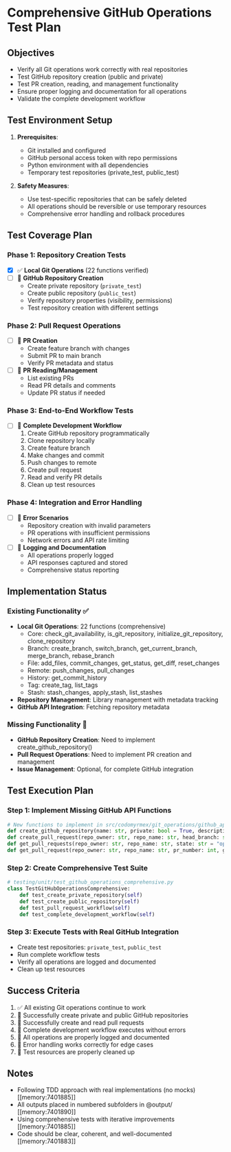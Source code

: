 # Comprehensive GitHub Operations Test Plan

## Objectives
- Verify all Git operations work correctly with real repositories  
- Test GitHub repository creation (public and private)
- Test PR creation, reading, and management functionality
- Ensure proper logging and documentation for all operations
- Validate the complete development workflow

## Test Environment Setup
1. **Prerequisites**:
   - Git installed and configured
   - GitHub personal access token with repo permissions
   - Python environment with all dependencies
   - Temporary test repositories (private_test, public_test)

2. **Safety Measures**:
   - Use test-specific repositories that can be safely deleted
   - All operations should be reversible or use temporary resources
   - Comprehensive error handling and rollback procedures

## Test Coverage Plan

### Phase 1: Repository Creation Tests
- [x] ✅ **Local Git Operations** (22 functions verified)
- [ ] 🔄 **GitHub Repository Creation**
  - Create private repository (`private_test`)
  - Create public repository (`public_test`)
  - Verify repository properties (visibility, permissions)
  - Test repository creation with different settings

### Phase 2: Pull Request Operations  
- [ ] 🔄 **PR Creation**
  - Create feature branch with changes
  - Submit PR to main branch
  - Verify PR metadata and status
- [ ] 🔄 **PR Reading/Management**
  - List existing PRs
  - Read PR details and comments
  - Update PR status if needed

### Phase 3: End-to-End Workflow Tests
- [ ] 🔄 **Complete Development Workflow**
  1. Create GitHub repository programmatically
  2. Clone repository locally
  3. Create feature branch
  4. Make changes and commit
  5. Push changes to remote
  6. Create pull request
  7. Read and verify PR details
  8. Clean up test resources

### Phase 4: Integration and Error Handling
- [ ] 🔄 **Error Scenarios**
  - Repository creation with invalid parameters
  - PR operations with insufficient permissions
  - Network errors and API rate limiting
- [ ] 🔄 **Logging and Documentation**
  - All operations properly logged
  - API responses captured and stored
  - Comprehensive status reporting

## Implementation Status

### Existing Functionality ✅
- **Local Git Operations**: 22 functions (comprehensive)
  - Core: check_git_availability, is_git_repository, initialize_git_repository, clone_repository
  - Branch: create_branch, switch_branch, get_current_branch, merge_branch, rebase_branch
  - File: add_files, commit_changes, get_status, get_diff, reset_changes
  - Remote: push_changes, pull_changes
  - History: get_commit_history
  - Tag: create_tag, list_tags
  - Stash: stash_changes, apply_stash, list_stashes
- **Repository Management**: Library management with metadata tracking
- **GitHub API Integration**: Fetching repository metadata

### Missing Functionality 🔄
- **GitHub Repository Creation**: Need to implement create_github_repository()
- **Pull Request Operations**: Need to implement PR creation and management
- **Issue Management**: Optional, for complete GitHub integration

## Test Execution Plan

### Step 1: Implement Missing GitHub API Functions
```python
# New functions to implement in src/codomyrmex/git_operations/github_api.py
def create_github_repository(name: str, private: bool = True, description: str = "", github_token: str = None) -> dict
def create_pull_request(repo_owner: str, repo_name: str, head_branch: str, base_branch: str, title: str, body: str = "", github_token: str = None) -> dict  
def get_pull_requests(repo_owner: str, repo_name: str, state: str = "open", github_token: str = None) -> list
def get_pull_request(repo_owner: str, repo_name: str, pr_number: int, github_token: str = None) -> dict
```

### Step 2: Create Comprehensive Test Suite
```python
# testing/unit/test_github_operations_comprehensive.py
class TestGitHubOperationsComprehensive:
    def test_create_private_repository(self)
    def test_create_public_repository(self) 
    def test_pull_request_workflow(self)
    def test_complete_development_workflow(self)
```

### Step 3: Execute Tests with Real GitHub Integration
- Create test repositories: `private_test`, `public_test`
- Run complete workflow tests
- Verify all operations are logged and documented
- Clean up test resources

## Success Criteria
1. ✅ All existing Git operations continue to work
2. 🔄 Successfully create private and public GitHub repositories
3. 🔄 Successfully create and read pull requests
4. 🔄 Complete development workflow executes without errors
5. 🔄 All operations are properly logged and documented
6. 🔄 Error handling works correctly for edge cases
7. 🔄 Test resources are properly cleaned up

## Notes
- Following TDD approach with real implementations (no mocks) [[memory:7401885]]
- All outputs placed in numbered subfolders in @output/ [[memory:7401890]]
- Using comprehensive tests with iterative improvements [[memory:7401885]]
- Code should be clear, coherent, and well-documented [[memory:7401883]]
